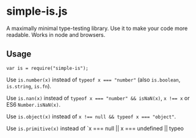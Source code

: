 # simple-is.js
A maximally minimal type-testing library. Use it to make your code
more readable. Works in node and browsers.



## Usage
`var is = require("simple-is");`

Use `is.number(x)` instead of `typeof x === "number"` (also `is.boolean`, `is.string`, `is.fn`).

Use `is.nan(x)` instead of `typeof x === "number" && isNaN(x)`, `x !== x` or ES6 `Number.isNaN(x)`.

Use `is.object(x)` instead of `x !== null && typeof x === "object"`.

Use `is.primitive(x)` instead of `x === null || x === undefined || typeo
